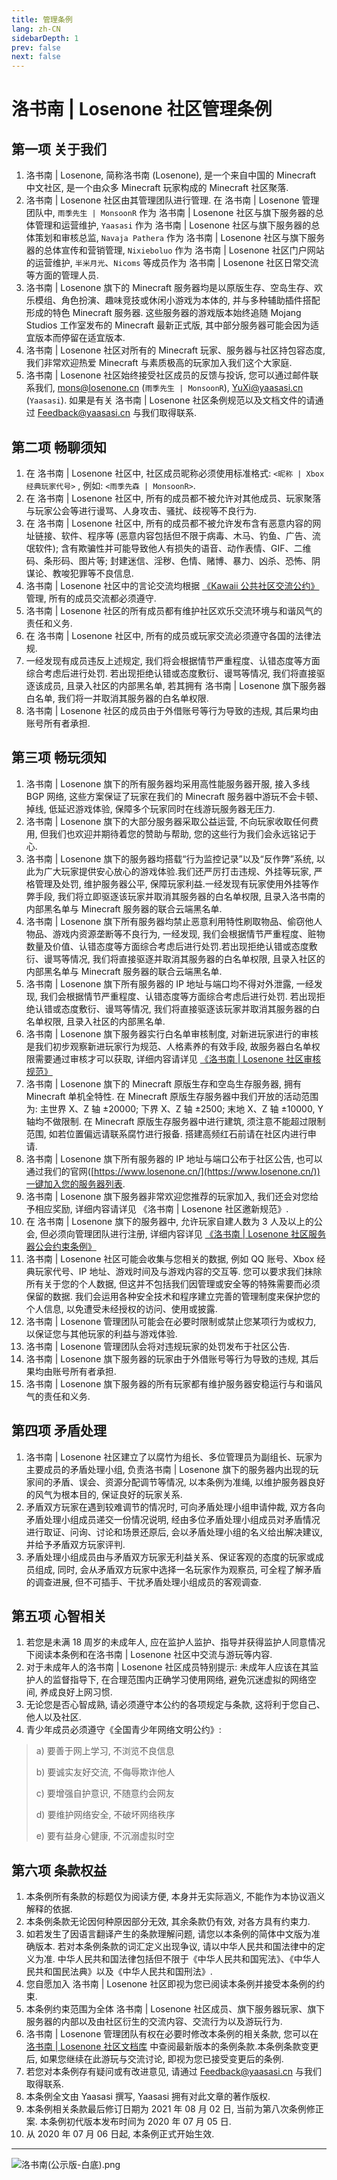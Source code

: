 ```yaml
---
title: 管理条例
lang: zh-CN
sidebarDepth: 1
prev: false
next: false
---
```


# 洛书南 | Losenone 社区管理条例

## 第一项 关于我们

1. 洛书南 | Losenone, 简称洛书南 (Losenone), 是一个来自中国的 Minecraft 中文社区, 是一个由众多 Minecraft 玩家构成的 Minecraft 社区聚落.
2. 洛书南 | Losenone 社区由其管理团队进行管理. 在 洛书南 | Losenone 管理团队中, `雨季先生 | MonsoonR` 作为 洛书南 | Losenone 社区与旗下服务器的总体管理和运营维护, `Yaasasi` 作为 洛书南 | Losenone 社区与旗下服务器的总体策划和审核总监, `Navaja Pathera` 作为 洛书南 | Losenone 社区与旗下服务器的总体宣传和营销管理, `Nixieboluo` 作为 洛书南 | Losenone 社区门户网站的运营维护, `半米月光`、`Nicoms` 等成员作为 洛书南 | Losenone 社区日常交流等方面的管理人员.
3. 洛书南 | Losenone 旗下的 Minecraft 服务器均是以原版生存、空岛生存、欢乐模组、角色扮演、趣味竞技或休闲小游戏为本体的, 并与多种辅助插件搭配形成的特色 Minecraft 服务器. 这些服务器的游戏版本始终追随 Mojang Studios 工作室发布的 Minecraft 最新正式版, 其中部分服务器可能会因为适宜版本而停留在适宜版本.
4. 洛书南 | Losenone 社区对所有的 Minecraft 玩家、服务器与社区持包容态度, 我们非常欢迎热爱 Minecraft 与素质极高的玩家加入我们这个大家庭.
5. 洛书南 | Losenone 社区始终接受社区成员的反馈与投诉, 您可以通过邮件联系我们, [mons@losenone.cn](mailto:mons@losenone.cn) (`雨季先生 | MonsoonR`), [YuXi@yaasasi.cn](mailto:YuXi@yaasasi.cn) (`Yaasasi`). 如果是有关 洛书南 | Losenone 社区条例规范以及文档文件的请通过 [Feedback@yaasasi.cn](mailto:Feedback@yaasasi.cn) 与我们取得联系.

## 第二项 畅聊须知

1. 在 洛书南 | Losenone 社区中, 社区成员昵称必须使用标准格式: `<昵称 | Xbox 经典玩家代号>` , 例如: `<雨季先森 | MonsoonR>`.
2. 在 洛书南 | Losenone 社区中, 所有的成员都不被允许对其他成员、玩家聚落与玩家公会等进行谩骂、人身攻击、骚扰、歧视等不良行为.
3. 在 洛书南 | Losenone 社区中, 所有的成员都不被允许发布含有恶意内容的网址链接、软件、程序等 (恶意内容包括但不限于病毒、木马、钓鱼、广告、流氓软件); 含有欺骗性并可能导致他人有损失的语音、动作表情、GIF、二维码、条形码、图片等; 封建迷信、淫秽、色情、赌博、暴力、凶杀、恐怖、阴谋论、教唆犯罪等不良信息.
4. 洛书南 | Losenone 社区中的言论交流均根据 [《Kawaii 公共社区交流公约》](https://kawaii.yaasasi.cn/) 管理, 所有的成员交流都必须遵守.
5. 洛书南 | Losenone 社区的所有成员都有维护社区欢乐交流环境与和谐风气的责任和义务.
6. 在 洛书南 | Losenone 社区中, 所有的成员或玩家交流必须遵守各国的法律法规.
7. 一经发现有成员违反上述规定, 我们将会根据情节严重程度、认错态度等方面综合考虑后进行处罚. 若出现拒绝认错或态度敷衍、谩骂等情况, 我们将直接驱逐该成员, 且录入社区的内部黑名单, 若其拥有 洛书南 | Losenone 旗下服务器白名单, 我们将一并取消其服务器的白名单权限.
8. 洛书南 | Losenone 社区的成员由于外借账号等行为导致的违规, 其后果均由账号所有者承担.

## 第三项 畅玩须知

1. 洛书南 | Losenone 旗下的所有服务器均采用高性能服务器开服, 接入多线 BGP 网络, 这些方案保证了玩家在我们的 Minecraft 服务器中游玩不会卡顿、掉线, 低延迟游戏体验, 保障多个玩家同时在线游玩服务器无压力.
2. 洛书南 | Losenone 旗下的大部分服务器采取公益运营, 不向玩家收取任何费用, 但我们也欢迎并期待着您的赞助与帮助, 您的这些行为我们会永远铭记于心.
3. 洛书南 | Losenone 旗下的服务器均搭载“行为监控记录”以及“反作弊”系统, 以此为广大玩家提供安心放心的游戏体验.我们还严厉打击违规、外挂等玩家, 严格管理及处罚, 维护服务器公平, 保障玩家利益.一经发现有玩家使用外挂等作弊手段, 我们将立即驱逐该玩家并取消其服务器的白名单权限, 且录入洛书南的内部黑名单与 Minecraft 服务器的联合云端黑名单.
4. 洛书南 | Losenone 旗下所有服务器均禁止恶意利用特性刷取物品、偷窃他人物品、游戏内资源垄断等不良行为, 一经发现, 我们会根据情节严重程度、赃物数量及价值、认错态度等方面综合考虑后进行处罚.若出现拒绝认错或态度敷衍、谩骂等情况, 我们将直接驱逐并取消其服务器的白名单权限, 且录入社区的内部黑名单与 Minecraft 服务器的联合云端黑名单.
5. 洛书南 | Losenone 旗下所有服务器的 IP 地址与端口均不得对外泄露, 一经发现, 我们会根据情节严重程度、认错态度等方面综合考虑后进行处罚. 若出现拒绝认错或态度敷衍、谩骂等情况, 我们将直接驱逐该玩家并取消其服务器的白名单权限, 且录入社区的内部黑名单.
6. 洛书南 | Losenone 旗下服务器实行白名单审核制度, 对新进玩家进行的审核是我们初步观察新进玩家行为规范、人格素养的有效手段, 故服务器白名单权限需要通过审核才可以获取, 详细内容请详见 [《洛书南 | Losenone 社区审核规范》](./review_rules.md)
7. 洛书南 | Losenone 旗下的 Minecraft 原版生存和空岛生存服务器, 拥有 Minecraft 单机全特性. 在 Minecraft 原版生存服务器中我们开放的活动范围为: 主世界 X、Z 轴 ±20000; 下界 X、Z 轴 ±2500; 末地 X、Z 轴 ±10000, Y 轴均不做限制. 在 Minecraft 原版生存服务器中进行建筑, 须注意不能超过限制范围, 如若位置偏远请联系腐竹进行报备. 搭建高频红石前请在社区内进行申请.
8. 洛书南 | Losenone 旗下所有服务器的 IP 地址与端口公布于社区公告, 也可以通过我们的官网([https://www.losenone.cn/](https://www.losenone.cn/))一键加入您的服务器列表.
9. 洛书南 | Losenone 旗下服务器非常欢迎您推荐的玩家加入, 我们还会对您给予相应奖励, 详细内容请详见 《洛书南 | Losenone 社区邀新规范》.
10. 在 洛书南 | Losenone 旗下的服务器中, 允许玩家自建人数为 3 人及以上的公会, 但必须向管理团队进行注册, 详细内容详见 [《洛书南 | Losenone 社区服务器公会约束条例》](./guild_rules.md)
11. 洛书南 | Losenone 社区可能会收集与您相关的数据, 例如 QQ 账号、Xbox 经典玩家代号、IP 地址、游戏时间及与游戏内容的交互等. 您可以要求我们抹除所有关于您的个人数据, 但这并不包括我们因管理或安全等的特殊需要而必须保留的数据. 我们会运用各种安全技术和程序建立完善的管理制度来保护您的个人信息, 以免遭受未经授权的访问、使用或披露.
12. 洛书南 | Losenone 管理团队可能会在必要时限制或禁止您某项行为或权力, 以保证您与其他玩家的利益与游戏体验.
13. 洛书南 | Losenone 管理团队会将对违规玩家的处罚发布于社区公告.
14. 洛书南 | Losenone 旗下服务器的玩家由于外借账号等行为导致的违规, 其后果均由账号所有者承担.
15. 洛书南 | Losenone 旗下服务器的所有玩家都有维护服务器安稳运行与和谐风气的责任和义务.

## 第四项 矛盾处理

1. 洛书南 | Losenone 社区建立了以腐竹为组长、多位管理员为副组长、玩家为主要成员的矛盾处理小组, 负责洛书南 | Losenone 旗下的服务器内出现的玩家间的矛盾、误会、资源分配调节等情况, 以本条例为准绳, 以维护服务器良好的风气为根本目的, 保证良好的玩家关系.
2. 矛盾双方玩家在遇到较难调节的情况时, 可向矛盾处理小组申请仲裁, 双方各向矛盾处理小组成员递交一份情况说明, 经由多位矛盾处理小组成员对矛盾情况进行取证、问询、讨论和场景还原后, 会以矛盾处理小组的名义给出解决建议, 并给予矛盾双方玩家评判.
3. 矛盾处理小组成员由与矛盾双方玩家无利益关系、保证客观的态度的玩家或成员组成, 同时, 会从矛盾双方玩家中选择一名玩家作为观察员, 可全程了解矛盾的调查进展, 但不可插手、干扰矛盾处理小组成员的客观调查.

## 第五项 心智相关

1. 若您是未满 18 周岁的未成年人, 应在监护人监护、指导并获得监护人同意情况下阅读本条例和在洛书南 | Losenone 社区中交流与游玩等内容.
2. 对于未成年人的洛书南 | Losenone 社区成员特别提示: 未成年人应该在其监护人的监督指导下, 在合理范围内正确学习使用网络, 避免沉迷虚拟的网络空间, 养成良好上网习惯.
3. 无论您是否心智成熟, 请必须遵守本公约的各项规定与条款, 这将利于您自己、他人以及社区.
4. 青少年成员必须遵守《全国青少年网络文明公约》:

> a) 要善于网上学习, 不浏览不良信息
>
> b) 要诚实友好交流, 不侮辱欺诈他人
>
> c) 要增强自护意识, 不随意约会网友
>
> d) 要维护网络安全, 不破坏网络秩序
>
> e) 要有益身心健康, 不沉溺虚拟时空

## 第六项 条款权益

1. 本条例所有条款的标题仅为阅读方便, 本身并无实际涵义, 不能作为本协议涵义解释的依据.
2. 本条例条款无论因何种原因部分无效, 其余条款仍有效, 对各方具有约束力.
3. 如若发生了因语言翻译产生的条款理解问题, 请您以本条例的简体中文版为准确版本. 若对本条例条款的词汇定义出现争议, 请以中华人民共和国法律中的定义为准. 中华人民共和国法律包括但不限于《中华人民共和国宪法》、《中华人民共和国民法典》以及《中华人民共和国刑法》.
4. 您自愿加入 洛书南 | Losenone 社区即视为您已阅读本条例并接受本条例的约束.
5. 本条例约束范围为全体 洛书南 | Losenone 社区成员、旗下服务器玩家、旗下服务器的内部以及由社区衍生的交流内容、交流行为以及游玩行为.
6. 洛书南 | Losenone 管理团队有权在必要时修改本条例的相关条款, 您可以在 [洛书南 | Losenone 社区文档库](https://lsn.yaasasi.cn/) 中查阅最新版本的条例条款.本条例条款变更后, 如果您继续在此游玩与交流讨论, 即视为您已接受变更后的条例.
7. 若您对本条例存有疑问或有改进意见, 请通过 [Feedback@yaasasi.cn](mailto:Feedback@yaasasi.cn) 与我们取得联系.
8. 本条例全文由 Yaasasi 撰写, Yaasasi 拥有对此文章的著作版权.
9. 本条例相关条款最后修订日期为 2021 年 08 月 02 日, 当前为第八次条例修正案. 本条例初代版本发布时间为 2020 年 07 月 05 日.
10. 从 2020 年 07 月 06 日起, 本条例正式开始生效.

---

![洛书南(公示版-白底).png](https://pic.baixiongz.com/uploads/2021/01/25/95c3132bee345.png)
